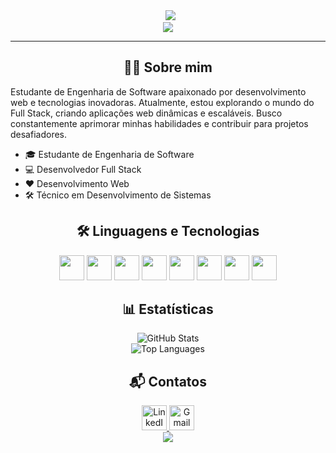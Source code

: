 <div align="center">
  <img src="https://capsule-render.vercel.app/api?type=waving&color=gradient&height=100&section=header&text=Bem-vindo!&fontSize=50&fontAlignY=35&animation=fadeIn&fontColor=ffffff" />
</div>

<div align="center">
  <img src="https://readme-typing-svg.herokuapp.com/?lines=Olá!+👋;Sou+Guilherme+Anjolette;Desenvolvedor+Full+Stack&center=true&size=30">
</div>

---

## <div align="center">👨‍💻 Sobre mim</div>

Estudante de Engenharia de Software apaixonado por desenvolvimento web e tecnologias inovadoras. Atualmente, estou explorando o mundo do Full Stack, criando aplicações web dinâmicas e escaláveis. Busco constantemente aprimorar minhas habilidades e contribuir para projetos desafiadores.

- 🎓 Estudante de Engenharia de Software  
- 💻 Desenvolvedor Full Stack  
- ❤️ Desenvolvimento Web  
- 🛠️ Técnico em Desenvolvimento de Sistemas  


## <div align="center">🛠️ Linguagens e Tecnologias</div>

<div align="center">
  <code><img src="https://cdn.jsdelivr.net/gh/devicons/devicon/icons/csharp/csharp-original.svg" width="40" height="40"/></code>
  <code><img src="https://cdn.jsdelivr.net/gh/devicons/devicon/icons/postgresql/postgresql-original.svg" width="40" height="40"/></code>
  <code><img src="https://cdn.simpleicons.org/node.js/339933" height="40" width="40"/></code>
  <code><img src="https://cdn.simpleicons.org/typescript/007ACC" height="40" width="40"/></code>
  <code><img src="https://cdn.simpleicons.org/javascript/F7DF1E" height="40" width="40"/></code>
  <code><img src="https://cdn.simpleicons.org/react/61DAFB" height="40" width="40"/></code>
  <code><img src="https://cdn.simpleicons.org/html5/E34F26" height="40" width="40"/></code>
  <code><img src="https://cdn.simpleicons.org/css3/1572B6" height="40" width="40"/></code>
</div>

## <div align="center">📊 Estatísticas</div>

<div align="center">
  
![GitHub Stats](https://github-readme-stats.vercel.app/api?username=Guilherme-S222&show_icons=true&theme=radical)  
![Top Languages](https://github-readme-stats.vercel.app/api/top-langs/?username=Guilherme-S222&layout=compact&theme=radical)

</div>

## <div align="center">📬 Contatos</div>

<div align="center">
  <a href="https://www.linkedin.com/in/guilherme-anjolette-522320249/">
    <img src="https://cdn.jsdelivr.net/gh/devicons/devicon/icons/linkedin/linkedin-original.svg" width="40" height="40" alt="LinkedIn"/>
  </a>
  <a href="mailto:anjolettegui@gmail.com">
    <img src="https://cdn.jsdelivr.net/gh/devicons/devicon/icons/google/google-original.svg" width="40" height="40" alt="Gmail"/>
  </a>
</div>

<div align="center">
  <img src="https://capsule-render.vercel.app/api?type=waving&color=gradient&height=100&section=footer" />
</div>
